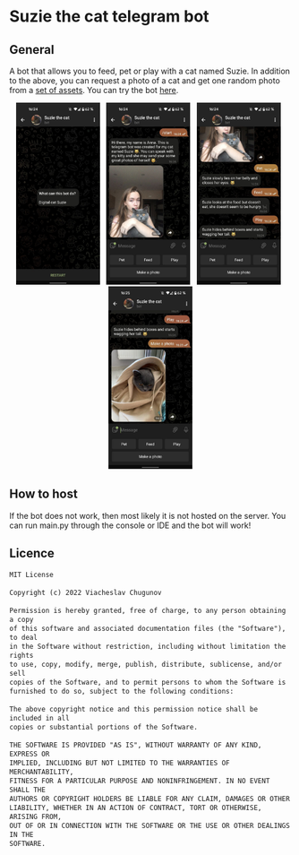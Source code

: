 # Suzie the cat telegram bot

## General
A bot that allows you to feed, pet or play with a cat named Suzie. In addition to the above, you can request a photo of a cat and get one random photo from a [set of assets](https://github.com/viacheslav-chugunov/suzie-the-cat-bot/tree/main/assets/cat). You can try the bot [here](https://t.me/suziethecatbot).

<p align="center">
  <img src="https://github.com/viacheslav-chugunov/suzie-the-cat-bot/blob/main/images/preview_1.png" width="150" >
  <b>&nbsp</b>
  <img src="https://github.com/viacheslav-chugunov/suzie-the-cat-bot/blob/main/images/preview_2.png" width="150" >
  <b>&nbsp</b>
  <img src="https://github.com/viacheslav-chugunov/suzie-the-cat-bot/blob/main/images/preview_3.png" width="150" >
  <b>&nbsp</b>
  <img src="https://github.com/viacheslav-chugunov/suzie-the-cat-bot/blob/main/images/preview_4.png" width="150" >
</p>

## How to host
If the bot does not work, then most likely it is not hosted on the server. You can run main.py through the console or IDE and the bot will work!

## Licence
```
MIT License

Copyright (c) 2022 Viacheslav Chugunov

Permission is hereby granted, free of charge, to any person obtaining a copy
of this software and associated documentation files (the "Software"), to deal
in the Software without restriction, including without limitation the rights
to use, copy, modify, merge, publish, distribute, sublicense, and/or sell
copies of the Software, and to permit persons to whom the Software is
furnished to do so, subject to the following conditions:

The above copyright notice and this permission notice shall be included in all
copies or substantial portions of the Software.

THE SOFTWARE IS PROVIDED "AS IS", WITHOUT WARRANTY OF ANY KIND, EXPRESS OR
IMPLIED, INCLUDING BUT NOT LIMITED TO THE WARRANTIES OF MERCHANTABILITY,
FITNESS FOR A PARTICULAR PURPOSE AND NONINFRINGEMENT. IN NO EVENT SHALL THE
AUTHORS OR COPYRIGHT HOLDERS BE LIABLE FOR ANY CLAIM, DAMAGES OR OTHER
LIABILITY, WHETHER IN AN ACTION OF CONTRACT, TORT OR OTHERWISE, ARISING FROM,
OUT OF OR IN CONNECTION WITH THE SOFTWARE OR THE USE OR OTHER DEALINGS IN THE
SOFTWARE.
```
